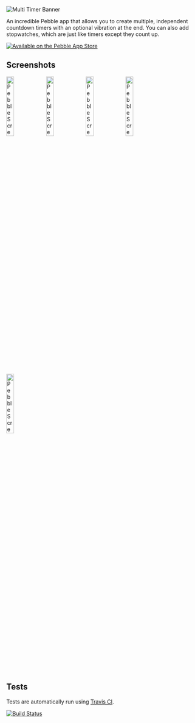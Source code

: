 ![Multi Timer Banner](https://smallstoneapps.s3.amazonaws.com/multi-timer/marketing/banner_02.png)

An incredible Pebble app that allows you to create multiple, independent countdown timers with an optional vibration at the end. You can also add stopwatches, which are just like timers except they count up.

[![Available on the Pebble App Store](http://dev.pblweb.com/badge/52d30a1d19412b4d84000025/black/medium/)][1]

## Screenshots

<img src="http://pblweb.com/screenshots/wrap/?colour=steel_stainless&url=https://raw.githubusercontent.com/smallstoneapps/multi-timer/master/marketing/screenshots/2.7/multi-timer_2-7_01.png" width="20%" alt="Pebble Screenshot #1" />
<img src="http://pblweb.com/screenshots/wrap/?colour=steel_stainless&url=https://raw.githubusercontent.com/smallstoneapps/multi-timer/master/marketing/screenshots/2.7/multi-timer_2-7_02.png" width="20%" alt="Pebble Screenshot #2" />
<img src="http://pblweb.com/screenshots/wrap/?colour=steel_stainless&url=https://raw.githubusercontent.com/smallstoneapps/multi-timer/master/marketing/screenshots/2.7/multi-timer_2-7_03.png" width="20%" alt="Pebble Screenshot #3" />
<img src="http://pblweb.com/screenshots/wrap/?colour=steel_stainless&url=https://raw.githubusercontent.com/smallstoneapps/multi-timer/master/marketing/screenshots/2.7/multi-timer_2-7_04.png" width="20%" alt="Pebble Screenshot #4" />
<img src="http://pblweb.com/screenshots/wrap/?colour=steel_stainless&url=https://raw.githubusercontent.com/smallstoneapps/multi-timer/master/marketing/screenshots/2.7/multi-timer_2-7_05.png" width="20%" alt="Pebble Screenshot #5" />

## Tests

Tests are automatically run using [Travis CI][2].

[![Build Status](https://travis-ci.org/smallstoneapps/multi-timer.png?branch=master)][3]

[1]: http://pblweb.com/appstore/52d30a1d19412b4d84000025
[2]: https://travis-ci.org/
[3]: https://travis-ci.org/smallstoneapps/multi-timer/
